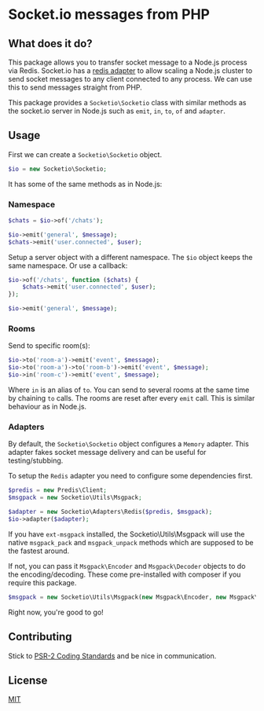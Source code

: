 # Socket.io messages from PHP

## What does it do?
This package allows you to transfer socket message to a Node.js process via Redis.
Socket.io has a [redis adapter]() to allow scaling a Node.js cluster to send socket messages to any client
connected to any process. We can use this to send messages straight from PHP.

This package provides a `Socketio\Socketio` class with similar methods as the socket.io server in Node.js such as
`emit`, `in`, `to`, `of` and `adapter`.

## Usage

First we can create a `Socketio\Socketio` object.

```php
$io = new Socketio\Socketio;
```

It has some of the same methods as in Node.js:

### Namespace

```php
$chats = $io->of('/chats');

$io->emit('general', $message);
$chats->emit('user.connected', $user);
```

Setup a server object with a different namespace. The `$io` object keeps the same namespace.
Or use a callback:

```php
$io->of('/chats', function ($chats) {
    $chats->emit('user.connected', $user);
});

$io->emit('general', $message);
```

### Rooms
Send to specific room(s):

```php
$io->to('room-a')->emit('event', $message);
$io->to('room-a')->to('room-b')->emit('event', $message);
$io->in('room-c')->emit('event', $message);
```

Where `in` is an alias of `to`. You can send to several rooms at the same time by chaining `to` calls.
The rooms are reset after every `emit` call. This is similar behaviour as in Node.js.

### Adapters

By default, the `Socketio\Socketio` object configures a `Memory` adapter.
This adapter fakes socket message delivery and can be useful for testing/stubbing.

To setup the `Redis` adapter you need to configure some dependencies first.

```php
$predis = new Predis\Client;
$msgpack = new Socketio\Utils\Msgpack;

$adapter = new Socketio\Adapters\Redis($predis, $msgpack);
$io->adapter($adapter);
```

If you have `ext-msgpack` installed, the Socketio\Utils\Msgpack will use the native
`msgpack_pack` and `msgpack_unpack` methods which are supposed to be the fastest around.

If not, you can pass it `Msgpack\Encoder` and `Msgpack\Decoder` objects to do the encoding/decoding.
These come pre-installed with composer if you require this package.

```php
$msgpack = new Socketio\Utils\Msgpack(new Msgpack\Encoder, new Msgpack\Decoder);
```

Right now, you're good to go!

## Contributing

Stick to
[PSR-2 Coding Standards](https://github.com/php-fig/fig-standards/blob/master/accepted/PSR-2-coding-style-guide.md)
and be nice in communication.

## License

[MIT](license)